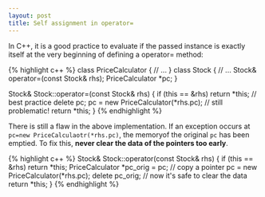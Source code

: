 ```yaml
---
layout: post
title: Self assignment in operator=
---
```

In C++, it is a good practice to evaluate if the passed instance is exactly itself at the very beginning of defining a operator= method:

{% highlight c++ %}
class PriceCalculator {
    // ...
}
class Stock {
    // ...
    Stock& operator=(const Stock& rhs);
    PriceCalculator *pc;
}

Stock& Stock::operator=(const Stock& rhs) {
    if (this == &rhs) return *this;     // best practice
    delete pc;
    pc = new PriceCalculator(*rhs.pc);  // still problematic!
    return *this;
}
{% endhighlight %}

There is still a flaw in the above implementation. If an exception occurs at `pc=new PriceCalculaotr(*rhs.pc)`, the memoryof the original `pc` has been emptied. To fix this, **never clear the data of the pointers too early**.

{% highlight c++ %}
Stock& Stock::operator(const Stock& rhs) {
    if (this == &rhs) return *this;
    PriceCalculator *pc_orig = pc;  // copy a pointer
    pc = new PriceCalculator(*rhs.pc);
    delete pc_orig;     // now it's safe to clear the data
    return *this;
}
{% endhighlight %}
